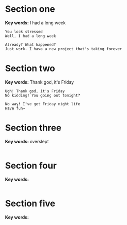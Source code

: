 ﻿# Section one 

**Key words:** I had a long week

```
You look stressed
Well, I had a long week

Already? What happened?
Just work. I hava a new project that's taking forever

```

# Section two 

**Key words:** Thank god, it's Friday

```
Ugh! Thank god, it's Friday
No kidding! You going out tonight?

No way! I've get Friday night life
Have fun~

```

# Section three

**Key words:** overslept

```markdown


```

# Section four 

**Key words:** 

```markdown


```

# Section five 

**Key words:** 

```markdown


```


